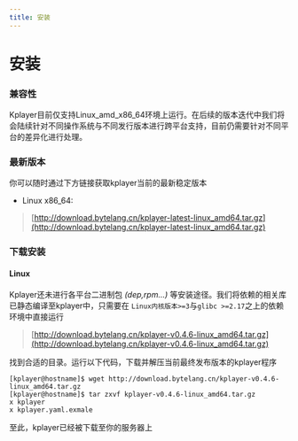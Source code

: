 ```yaml
---
title: 安装
---
```


安装
===

### 兼容性
Kplayer目前仅支持Linux_amd_x86_64环境上运行。在后续的版本迭代中我们将会陆续针对不同操作系统与不同发行版本进行跨平台支持，目前仍需要针对不同平台的差异化进行处理。

### 最新版本
你可以随时通过下方链接获取kplayer当前的最新稳定版本  
* Linux x86_64: 
> [http://download.bytelang.cn/kplayer-latest-linux_amd64.tar.gz](http://download.bytelang.cn/kplayer-latest-linux_amd64.tar.gz)


### 下载安装

#### Linux
Kplayer还未进行各平台二进制包 *(dep,rpm...)* 等安装途径。我们将依赖的相关库已静态编译至kplayer中，只需要在 `Linux内核版本>=3`与`glibc >=2.17`之上的依赖环境中直接运行

> [http://download.bytelang.cn/kplayer-v0.4.6-linux_amd64.tar.gz](http://download.bytelang.cn/kplayer-v0.4.6-linux_amd64.tar.gz)

找到合适的目录。运行以下代码，下载并解压当前最终发布版本的kplayer程序
```shell script
[kplayer@hostname]$ wget http://download.bytelang.cn/kplayer-v0.4.6-linux_amd64.tar.gz
[kplayer@hostname]$ tar zxvf kplayer-v0.4.6-linux_amd64.tar.gz
x kplayer
x kplayer.yaml.exmale
```

至此，kplayer已经被下载至你的服务器上
